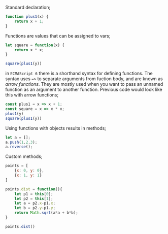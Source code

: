 Standard declaration;

```js
function plus1(x) {
    return x + 1;
}
```

Functions are values that can be assigned to vars;

```js
let square = function(x) {
    return x * x;
}

square(plus1(y))
```

in `ECMAScript 6` there is a shorthand syntax for defining functions. The syntax uses `=>` to separate arguments from fuction body, and are known as _arrow functions_. They are mostly used when you want to pass an unnamed function as an argument to another function. Previous code would look like this with arrow functions;

```js
const plus1 = x => x + 1;
const square = x => x * x;
plus1(y)
square(plus1(y))
```

Using functions with objects results in methods;

```js
let a = [];
a.push(1,2,3);
a.reverse();
```

Custom methods;

```js
points = [
    {x: 0, y: 0},
    {x: 1, y: 1}
]

points.dist = function(){
    let p1 = this[0];
    let p2 = this[1];
    let a = p2.x-p1.x;
    let b = p2.y-p1.y;
    return Math.sqrt(a*a + b*b);
}

points.dist()
```